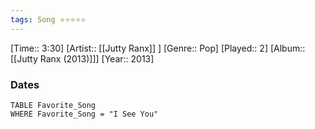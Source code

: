 ```yaml
---
tags: Song ⭐⭐⭐⭐⭐ 
---
```

[Time:: 3:30]
[Artist:: [[Jutty Ranx]] ]
[Genre:: Pop]
[Played:: 2]
[Album:: [[Jutty Ranx (2013)]]]
[Year:: 2013]
### Dates
````dataview
TABLE Favorite_Song
WHERE Favorite_Song = "I See You"
````